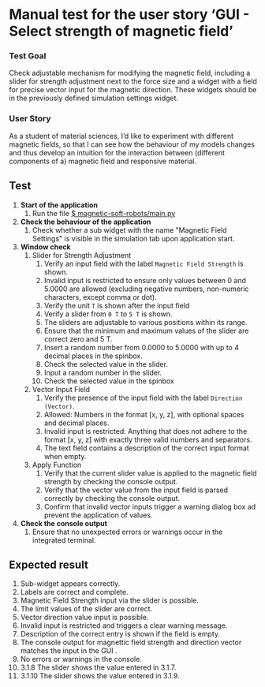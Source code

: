 # Manual test for the user story ‘GUI - Select strength of magnetic field’

### Test Goal

Check adjustable mechanism for modifying the magnetic field, including a slider for strength adjustment next to the force size and a widget with a field for precise vector input for the magnetic direction. These widgets should be in the previously defined simulation settings widget.

### User Story

As a student of material sciences, I’d like to experiment with different magnetic fields, so that I can see how the behaviour of my models changes and thus develop an intuition for the interaction between (different components of a) magnetic field and responsive material.

## Test

1. **Start of the application**
    1. Run the file [$ magnetic-soft-robots/main.py](../../../main.py)
2. **Check the behaviour of the application**
    1. Check whether a sub widget with the name "Magnetic Field Settings" is visible in the simulation tab upon application start.
3. **Window check**
    1. Slider for Strength Adjustment
        1. Verify an input field with the label `Magnetic Field Strength` is shown.
        2. Invalid input is restricted to ensure only values between 0 and 5.0000 are allowed (excluding negative numbers, non-numeric characters, except comma or dot).
        3. Verify the unit `T` is shown after the input field
        4. Verify a slider from `0 T` to `5 T` is shown.
        5. The sliders are adjustable to various positions within its range.
        6. Ensure that the minimum and maximum values of the slider are correct zero and 5 T.
        7. Insert a random number from 0.0000 to 5.0000 with up to 4 decimal places in the spinbox.
        8. Check the selected value in the slider.
        9. Input a random number in the slider.
        10. Check the selected value in the spinbox
    2. Vector Input Field
        1. Verify the presence of the input field with the label `Direction (Vector)`.
        2. Allowed: Numbers in the format [x, y, z], with optional spaces and decimal places.
        3. Invalid input is restricted: Anything that does not adhere to the format [x, y, z] with exactly three valid numbers and separators.
        4. The text field contains a description of the correct input format when empty. 
    3. Apply Function
        1. Verify that the current slider value is applied to the magnetic field strength by checking the console output.
        2. Verify that the vector value from the input field is parsed correctly by checking the console output.
        3. Confirm that invalid vector inputs trigger a warning dialog box ad prevent the application of values.
4. **Check the console output**
    1. Ensure that no unexpected errors or warnings occur in the integrated terminal.

## Expected result

1. Sub-widget appears correctly.
2. Labels are correct and complete.
3. Magnetic Field Strength input via the slider is possible.
4. The limit values of the slider are correct.
5. Vector direction value input is possible.
6. Invalid input is restricted and triggers a clear warning message.
7. Description of the correct entry is shown if the field is empty.
8. The console output for magnettic field strength and direction vector matches the input in the GUI .
9. No errors or warnings in the console.
10. 3.1.8 The slider shows the value entered in 3.1.7.
11. 3.1.10 The slider shows the value entered in 3.1.9.
